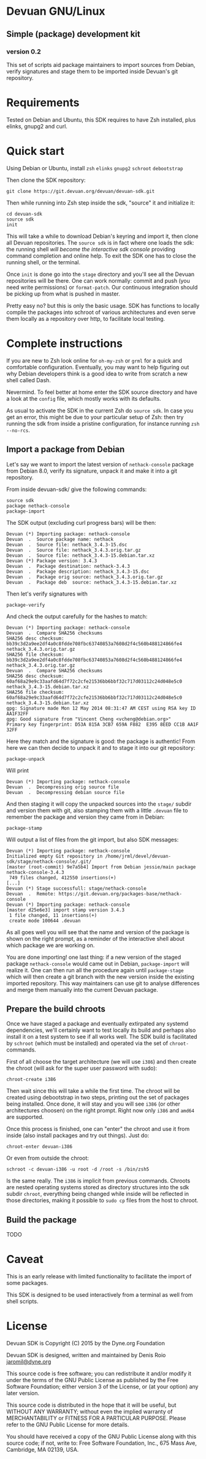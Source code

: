 # Devuan GNU/Linux

## Simple (package) development kit

### version 0.2

This set of scripts aid package maintainers to import sources from
Debian, verify signatures and stage them to be imported inside
Devuan's git repository.

# Requirements

Tested on Debian and Ubuntu, this SDK requires to have Zsh installed,
plus elinks, gnupg2 and curl.

# Quick start

Using Debian or Ubuntu, install `zsh` `elinks` `gnupg2` `schroot` `debootstrap`

Then clone the SDK repository:

```
git clone https://git.devuan.org/devuan/devuan-sdk.git
```

Then while running into Zsh step inside the sdk, "source" it and
initialize it:

```
cd devuan-sdk
source sdk
init
```

This will take a while to download Debian's keyring and import it,
then clone all Devuan repositories. The `source sdk` is in fact where
one loads the sdk: the running shell *will become the interactive sdk
console* providing command completion and online help. To exit the SDK
one has to close the running shell, or the terminal.

Once `init` is done go into the `stage` directory and you'll see all
the Devuan repositories will be there. One can work normally: commit
and push (you need write permissions) or `format-patch`. Our
continuous integration should be picking up from what is pushed in
master.

Pretty easy no? but this is only the basic usage. SDK has functions to
locally compile the packages into schroot of various architectures and
even serve them locally as a repository over http, to facilitate local
testing.

# Complete instructions

If you are new to Zsh look online for `oh-my-zsh` or `grml` for a
quick and comfortable configuration. Eventually, you may want to help
figuring out why Debian developers think is a good idea to write from
scratch a new shell called Dash.

Nevermind. To feel better at home enter the SDK source directory and
have a look at the `config` file, which mostly works with its
defaults.

As usual to activate the SDK in the current Zsh do `source sdk`.  In
case you get an error, this might be due to your particular setup of
Zsh: then try running the sdk from inside a pristine configuration,
for instance running `zsh --no-rcs`.

## Import a package from Debian

Let's say we want to import the latest version of `nethack-console`
package from Debian 8.0, verify its signature, unpack it and make it
into a git repository.

From inside devuan-sdk/ give the following commands:

```
source sdk
package nethack-console
package-import
```

The SDK output (excluding curl progress bars) will be then:

```
Devuan (*) Importing package: nethack-console
Devuan  .  Source package name: nethack
Devuan  .  Source file: nethack_3.4.3-15.dsc
Devuan  .  Source file: nethack_3.4.3.orig.tar.gz
Devuan  .  Source file: nethack_3.4.3-15.debian.tar.xz
Devuan (*) Package version: 3.4.3
Devuan  .  Package destination: nethack-3.4.3
Devuan  .  Package description: nethack_3.4.3-15.dsc
Devuan  .  Package orig source: nethack_3.4.3.orig.tar.gz
Devuan  .  Package deb  source: nethack_3.4.3-15.debian.tar.xz
```

Then let's verify signatures with

```
package-verify
```

And check the output carefully for the hashes to match:

```
Devuan (*) Importing package: nethack-console
Devuan  .  Compare SHA256 checksums
SHA256 desc checksum: bb39c3d2a9ee2df4a0c8fdde708fbc63740853a7608d2f4c560b488124866fe4 nethack_3.4.3.orig.tar.gz
SHA256 file checksum: bb39c3d2a9ee2df4a0c8fdde708fbc63740853a7608d2f4c560b488124866fe4 nethack_3.4.3.orig.tar.gz
Devuan  .  Compare SHA256 checksums
SHA256 desc checksum: 60af68a29e9c33aafd64d7f72c2cfe21536bb6bbf32c717d03112c24d048e5c0 nethack_3.4.3-15.debian.tar.xz
SHA256 file checksum: 60af68a29e9c33aafd64d7f72c2cfe21536bb6bbf32c717d03112c24d048e5c0 nethack_3.4.3-15.debian.tar.xz
gpg: Signature made Mon 12 May 2014 08:31:47 AM CEST using RSA key ID AA1F32FF
gpg: Good signature from "Vincent Cheng <vcheng@debian.org>"
Primary key fingerprint: D53A 815A 3CB7 659A F882  E395 8EED CC1B AA1F 32FF
```

Here they match and the signature is good: the package is authentic!
From here we can then decide to unpack it and to stage it into our git
repository:

```
package-unpack
```

Will print

```
Devuan (*) Importing package: nethack-console
Devuan  .  Decompressing orig source file
Devuan  .  Decompressing debian source file
```

And then staging it will copy the unpacked sources into the `stage/`
subdir and version them with git, also stamping them with a little
`.devuan` file to remember the package and version they came from in
Debian:

```
package-stamp
```

Will output a list of files from the git import, but also SDK
messages:

```
Devuan (*) Importing package: nethack-console
Initialized empty Git repository in /home/jrml/devel/devuan-sdk/stage/nethack-console/.git/
[master (root-commit) 9e7a5b4] Import from Debian jessie/main package nethack-console-3.4.3
 749 files changed, 412550 insertions(+)
[...]
Devuan (*) Stage successfull: stage/nethack-console
Devuan  .  Remote: https://git.devuan.org/packages-base/nethack-console
Devuan (*) Importing package: nethack-console
[master d25e6e3] import stamp version 3.4.3
 1 file changed, 11 insertions(+)
 create mode 100644 .devuan
```

As all goes well you will see that the name and version of the package
is shown on the right prompt, as a reminder of the interactive shell
about which package we are working on.

You are done importing! one last thing: if a new version of the staged
package `nethack-console` would came out in Debian, `package-import`
will realize it. One can then run all the procedure again until
`package-stage` which will then create a git branch with the new
version inside the existing imported repository. This way maintainers
can use git to analyse differences and merge them manually into the
current Devuan package.

## Prepare the build chroots

Once we have staged a package and eventually extirpated any systemd
dependencies, we'll certainly want to test locally its build and
perhaps also install it on a test system to see if all works well. The
SDK build is facilitated by `schroot` (which must be installed) and
operated via the set of `chroot-` commands.

First of all choose the target architecture (we will use `i386`) and
then create the chroot (will ask for the super user password with
sudo):

```
chroot-create i386
```

Then wait since this will take a while the first time. The chroot will
be created using debootstrap in two steps, printing out the set of
packages being installed. Once done, it will stay and you will see
`i386` (or other architectures choosen) on the right prompt. Right now
only `i386` and `amd64` are supported.

Once this process is finished, one can "enter" the chroot and use it
from inside (also install packages and try out things). Just do:

```
chroot-enter devuan-i386
```

Or even from outside the chroot:

```
schroot -c devuan-i386 -u root -d /root -s /bin/zsh5
```

Is the same really.  The `i386` is implicit from previous
commands. Chroots are nested operating systems stored as directory
structures into the sdk subdir `chroot`, everything being changed
while inside will be reflected in those directories, making it
possible to `sudo cp` files from the host to chroot.

## Build the package

TODO

# Caveat

This is an early release with limited functionality to facilitate the
import of some packages.

This SDK is designed to be used interactively from a terminal as well
from shell scripts.

# License

Devuan SDK is Copyright (C) 2015 by the Dyne.org Foundation

Devuan SDK is designed, written and maintained by Denis Roio <jaromil@dyne.org>
 
This source code is free software; you can redistribute it and/or
modify it under the terms of the GNU Public License as published by
the Free Software Foundation; either version 3 of the License, or (at
your option) any later version.

This source code is distributed in the hope that it will be useful,
but WITHOUT ANY WARRANTY; without even the implied warranty of
MERCHANTABILITY or FITNESS FOR A PARTICULAR PURPOSE.  Please refer to
the GNU Public License for more details.

You should have received a copy of the GNU Public License along with
this source code; if not, write to: Free Software Foundation, Inc.,
675 Mass Ave, Cambridge, MA 02139, USA.

